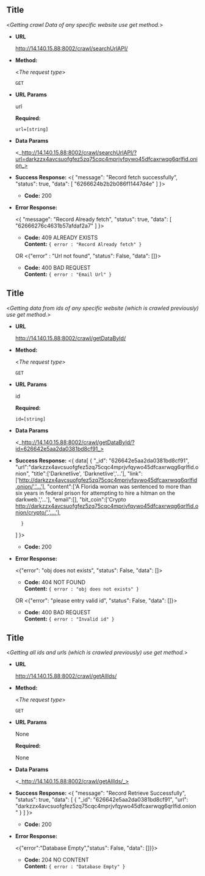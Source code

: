 





**Title**
----
  <_Getting crawl Data of any specific website use get method._>

* **URL**

  <http://14.140.15.88:8002/crawl/searchUrlAPI/>

* **Method:**
  
  <_The request type_>

  `GET` 
  
*  **URL Params**

   url

   **Required:**
 
   `url=[string]`

   

* **Data Params**

  <_http://14.140.15.88:8002/crawl/searchUrlAPI/?url=darkzzx4avcsuofgfez5zq75cqc4mprjvfqywo45dfcaxrwqg6qrlfid.onion_>

* **Success Response:**
  <{
    "message": "Record fetch successfully",
    "status": true,
    "data": [
        "6266624b2b2b086f11447d4e"
    ]
}>

  * **Code:** 200 <br />

 
* **Error Response:**

  <{
    "message": "Record Already fetch",
    "status": true,
    "data": [
        "62666276c4631b57afdaf2a7"
    ]
}>
  * **Code:** 409 ALREADY EXISTS <br />
    **Content:** `{ error : "Record Already fetch" }`

  OR
  <{"error" : "Url not found", "status": False, "data": []}>

  * **Code:** 400  BAD REQUEST <br />
    **Content:** `{ error : "Email Url" }`

 **Title**
----
  <_Getting data from ids of any specific website (which is crawled previously) use get method._>

* **URL**

  <http://14.140.15.88:8002/crawl/getDataById/>

* **Method:**
  
  <_The request type_>

  `GET` 
  
*  **URL Params**

   id

   **Required:**
 
   `id=[string]`

   

* **Data Params**

  <_http://14.140.15.88:8002/crawl/getDataById/?id=626642e5aa2da0381bd8cf91_>

* **Success Response:**
  <{
    data[
        {
            "_id": "626642e5aa2da0381bd8cf91",
            "url":"darkzzx4avcsuofgfez5zq75cqc4mprjvfqywo45dfcaxrwqg6qrlfid.onion",
            "title":['Darknetlive', 'Darknetlive','...'],
            "link":['http://darkzzx4avcsuofgfez5zq75cqc4mprjvfqywo45dfcaxrwqg6qrlfid.onion/','...'],
            "content":['A Florida woman was sentenced to more than six years in federal prison for attempting to hire a hitman on the darkweb.','...'],
            "email":[],
            "bit_coin":['Crypto http://darkzzx4avcsuofgfez5zq75cqc4mprjvfqywo45dfcaxrwqg6qrlfid.onion/crypto/','....'],

        }
    ]
}>

  * **Code:** 200 <br />

 
* **Error Response:**

  <{"error": "obj does not exists", "status": False, "data": []>
  * **Code:** 404 NOT FOUND <br />
    **Content:** `{ error : "obj does not exists" }`

  OR
  <{"error": "please entry valid id", "status": False, "data": []}>

  * **Code:** 400  BAD REQUEST <br />
    **Content:** `{ error : "Invalid id" }`

 
**Title**
----
  <_Getting all ids and urls (which is crawled previously) use get method._>

* **URL**

  <http://14.140.15.88:8002/crawl/getAllIds/>

* **Method:**
  
  <_The request type_>

  `GET` 
  
*  **URL Params**

   None

   **Required:**
 
   None

   

* **Data Params**

  <_http://14.140.15.88:8002/crawl/getAllIds/_>

* **Success Response:**
  <{
    "message": "Record Retrieve Successfully",
    "status": true,
    "data": [
        {
            "_id": "626642e5aa2da0381bd8cf91",
            "url": "darkzzx4avcsuofgfez5zq75cqc4mprjvfqywo45dfcaxrwqg6qrlfid.onion"
        }
    ]
}>

  * **Code:** 200 <br />

 
* **Error Response:**

  <{"error":"Database Empty","status": False, "data": []}}>
  * **Code:** 204 NO CONTENT <br />
    **Content:** `{ error : "Database Empty" }`
